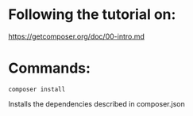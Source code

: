 # Following the tutorial on:

https://getcomposer.org/doc/00-intro.md

# Commands:
    composer install
Installs the dependencies described in composer.json
